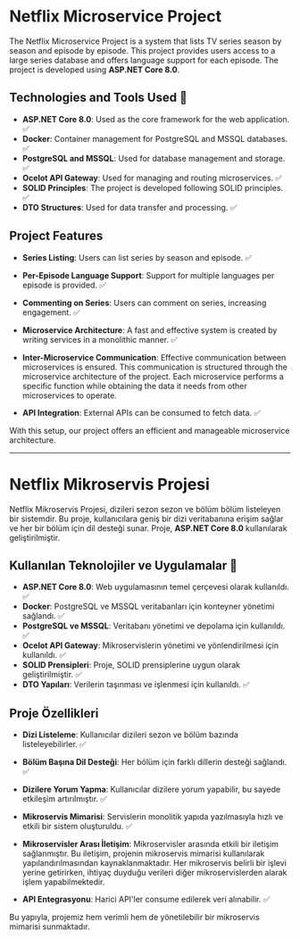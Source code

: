 # Netflix Microservice Project

The Netflix Microservice Project is a system that lists TV series season by season and episode by episode. This project provides users access to a large series database and offers language support for each episode. The project is developed using **ASP.NET Core 8.0**.

## Technologies and Tools Used 🤖

- **ASP.NET Core 8.0**: Used as the core framework for the web application. ✅  
- **Docker**: Container management for PostgreSQL and MSSQL databases. ✅  
- **PostgreSQL and MSSQL**: Used for database management and storage. ✅  
- **Ocelot API Gateway**: Used for managing and routing microservices. ✅  
- **SOLID Principles**: The project is developed following SOLID principles. ✅  
- **DTO Structures**: Used for data transfer and processing. ✅  

## Project Features

- **Series Listing**: Users can list series by season and episode. ✅  
- **Per-Episode Language Support**: Support for multiple languages per episode is provided. ✅  
- **Commenting on Series**: Users can comment on series, increasing engagement. ✅  
- **Microservice Architecture**: A fast and effective system is created by writing services in a monolithic manner. ✅  
- **Inter-Microservice Communication**: Effective communication between microservices is ensured. This communication is structured through the microservice architecture of the project. Each microservice performs a specific function while obtaining the data it needs from other microservices to operate.  

- **API Integration**: External APIs can be consumed to fetch data. ✅  

With this setup, our project offers an efficient and manageable microservice architecture.

---

# Netflix Mikroservis Projesi

Netflix Mikroservis Projesi, dizileri sezon sezon ve bölüm bölüm listeleyen bir sistemdir. Bu proje, kullanıcılara geniş bir dizi veritabanına erişim sağlar ve her bir bölüm için dil desteği sunar. Proje, **ASP.NET Core 8.0** kullanılarak geliştirilmiştir.

## Kullanılan Teknolojiler ve Uygulamalar 🤖

- **ASP.NET Core 8.0**: Web uygulamasının temel çerçevesi olarak kullanıldı. ✅  
- **Docker**: PostgreSQL ve MSSQL veritabanları için konteyner yönetimi sağlandı. ✅  
- **PostgreSQL ve MSSQL**: Veritabanı yönetimi ve depolama için kullanıldı. ✅  
- **Ocelot API Gateway**: Mikroservislerin yönetimi ve yönlendirilmesi için kullanıldı. ✅  
- **SOLID Prensipleri**: Proje, SOLID prensiplerine uygun olarak geliştirilmiştir. ✅  
- **DTO Yapıları**: Verilerin taşınması ve işlenmesi için kullanıldı. ✅  

## Proje Özellikleri

- **Dizi Listeleme**: Kullanıcılar dizileri sezon ve bölüm bazında listeleyebilirler. ✅  
- **Bölüm Başına Dil Desteği**: Her bölüm için farklı dillerin desteği sağlandı. ✅  
- **Dizilere Yorum Yapma**: Kullanıcılar dizilere yorum yapabilir, bu sayede etkileşim artırılmıştır. ✅  
- **Mikroservis Mimarisi**: Servislerin monolitik yapıda yazılmasıyla hızlı ve etkili bir sistem oluşturuldu. ✅  
- **Mikroservisler Arası İletişim**: Mikroservisler arasında etkili bir iletişim sağlanmıştır. Bu iletişim, projenin mikroservis mimarisi kullanılarak yapılandırılmasından kaynaklanmaktadır. Her mikroservis belirli bir işlevi yerine getirirken, ihtiyaç duyduğu verileri diğer mikroservislerden alarak işlem yapabilmektedir.


- **API Entegrasyonu**: Harici API'ler consume edilerek veri alınabilir. ✅  

Bu yapıyla, projemiz hem verimli hem de yönetilebilir bir mikroservis mimarisi sunmaktadır.

